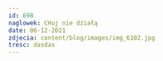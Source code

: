 ```yaml
---
id: 698
naglowek: CHuj nie działą
date: 06-12-2021
zdjecia: content/blog/images/img_6102.jpg
tresc: dasdas
---
```

